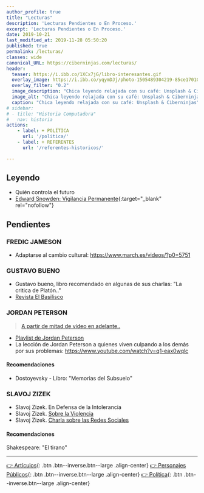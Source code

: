 ```yaml
---
author_profile: true
title: "Lecturas"
description: 'Lecturas Pendientes o En Proceso.'
excerpt: 'Lecturas Pendientes o En Proceso.'
date: 2019-10-21
last_modified_at: 2019-11-28 05:50:20
published: true
permalink: /lecturas/
classes: wide
canonical_URL: https://ciberninjas.com/lecturas/
header:
  teaser: https://i.ibb.co/1XCx7jG/libro-interesantes.gif
  overlay_image: https://i.ibb.co/yqymDJj/photo-1505489304219-85ce17010209-ixlib-rb-1-2.jpg
  overlay_filter: "0.2"
  image_description: "Chica leyendo relajada con su café: Unsplash & Ciberninjas"
  image_alt: "Chica leyendo relajada con su café: Unsplash & Ciberninjas"
  caption: "Chica leyendo relajada con su café: Unsplash & Ciberninjas"
# sidebar:
# - title: "Historia Computadora"
#   nav: historia
actions:
    - label: + POLÍTICA
      url: '/politica/'
    - label: + REFERENTES
      url: '/referentes-historicos/'

---
```


## Leyendo

* Quién controla el futuro
* [Edward Snowden: Vigilancia Permanente](https://ciberninjas.com/catalogo/vigilancia-permanente/){:target="_blank" rel="nofollow"}

## Pendientes

### FREDIC JAMESON

* Adaptarse al cambio cultural: https://www.march.es/videos/?p0=5751

### GUSTAVO BUENO
* Gustavo bueno, libro recomendado en algunas de sus charlas: "La critica de Platón.."
* [Revista El Basilisco](http://fgbueno.es/edi/bas.htm)

### JORDAN PETERSON

> [A partir de mitad de vídeo en adelante..](https://www.youtube.com/watch?v=TYb93T0xUgE)

* [Playlist de Jordan Peterson](https://www.youtube.com/playlist?list=PLCyyzy8bBXIIxSStG47c9NoT7gYSoBw44)
* La lección de Jordan Peterson a quienes viven culpando a los demás por sus problemas: https://www.youtube.com/watch?v=q1-eax0wqlc

#### Recomendaciones

* Dostoyevsky - Libro: "Memorias del Subsuelo"

### SLAVOJ ZIZEK

* Slavoj Zizek. En Defensa de la Intolerancia
* Slavoj Zizek. [Sobre la Violencia](http://mastor.cl/blog/wp-content/uploads/2017/05/ZIZEK-Slavo-Sobre-la-violencia.pdf)
* Slavoj Zizek. [Charla sobre las Redes Sociales](https://www.youtube.com/watch?v=7hzSqdG3V1Q)

#### Recomendaciones

Shakespeare: "El tirano"
_____

[👉 Artículos](/articulos/){: .btn .btn--inverse.btn--large .align-center}
[👉 Personajes Públicos](/lecturas/){: .btn .btn--inverse.btn--large .align-center}
[👉 Política](/politica/){: .btn .btn--inverse.btn--large .align-center}
